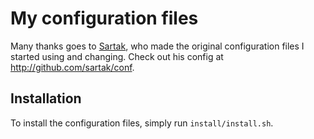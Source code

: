 # My configuration files

Many thanks goes to [Sartak](https://github.com/sartak), who made the original configuration files I started using and changing.
Check out his config at http://github.com/sartak/conf.

## Installation

To install the configuration files, simply run `install/install.sh`.
